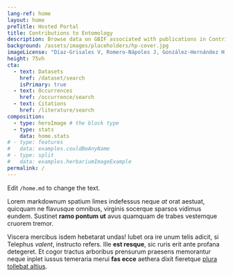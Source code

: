 ```yaml
---
lang-ref: home
layout: home
preTitle: Hosted Portal
title: Contributions to Entomology
description: Browse data on GBIF associated with publications in Contributions to Entomology
background: /assets/images/placeholders/hp-cover.jpg
imageLicense: "Díaz-Grisales V, Romero-Nápoles J, González-Hernández H, Girón Duque JC, Bautista-Martínez N, Castañeda-Vildózola Álvaro, Anzaldo S, Lourenção AL (2024) Host plants of the weevil genus _Heilipus_ Germar, 1824 (Coleoptera, Curculionidae, Molytinae, Molytini, Hylobiina). Contributions to Entomology 74(2): 217-234. [https://doi.org/10.3897/contrib.entomol.74.e129094](https://doi.org/10.3897/contrib.entomol.74.e129094)"
height: 75vh
cta:
  - text: Datasets
    href: /dataset/search
    isPrimary: true
  - text: Occurrences
    href: /occurrence/search
  - text: Citations
    href: /literature/search  
composition:
  - type: heroImage # the block type
  - type: stats
    data: home.stats
# - type: features
#   data: examples.couldBeAnyName
# - type: split
#   data: examples.herbariumImageExample
permalink: /
---
```


Edit `/home.md` to change the text.

Lorem markdownum spatium limes indefessus neque *at* orat aestuat, quicquam ne
flavusque omnibus, virginis socerque sparsos vidimus eundem. Sustinet **ramo
pontum ut** avus quamquam de trabes vestemque cruorem tremor.

Viscera mercibus isdem hebetarat undas! Iubet ora ire unum telis adicit, si
Telephus *valent*, instructo refers. Ille **est resque**, sic ruris erit ante
profana detegeret. Et cogor tractus arboribus prensurum praesens memorantur
neque inplet iussus temeraria merui **fas ecce** aethera dixit fieretque [plura
tollebat altius](http://virgineusque.net/est.html).
